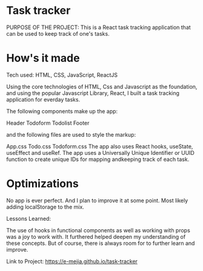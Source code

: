 # Task tracker

PURPOSE OF THE PROJECT: This is a React task tracking application that can be used to keep track of one's tasks.

#  How's it made 

Tech used: HTML, CSS, JavaScript, ReactJS

Using the core technologies of HTML, Css and Javascript as the foundation, and using the popular Javascript Library, React, I built a task tracking application for everday tasks.  

The following components make up the app:

Header
Todoform
Todolist
Footer

and the following files are used to style the markup:

App.css
Todo.css
Todoform.css
The app also uses React hooks, useState, useEffect and useRef. The app uses a Universally Unique Identifier or UUID function to create unique IDs for mapping andkeeping track of each task.

#  Optimizations

No app is ever perfect.  And I plan to improve it at some point.  Most likely adding localStorage to the mix.

Lessons Learned:

The use of hooks in functional components as well as working with props was a joy to work with.  It furthered helped deepen my understanding of these concepts.  But of course, there is always room for to further learn and improve.


Link to Project:  https://e-mejia.github.io/task-tracker